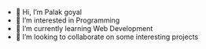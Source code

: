 - 👋 Hi, I’m Palak goyal
- 👀 I’m interested in Programming
- 🌱 I’m currently learning Web Development
- 💞️ I’m looking to collaborate on some interesting projects


